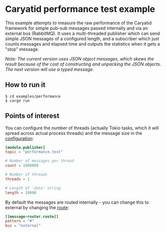 # Caryatid performance test example

This example attempts to measure the raw performance of the Caryatid framework for simple
pub-sub messages passed internally and via an external bus (RabbitMQ).  It uses a multi-threaded
publisher which can send simple JSON messages of a configured length, and a subscriber which just
counts messages and elapsed time and outputs the statistics when it gets a "stop" message.

*Note: The current version uses JSON object messages, which skews the result because of the cost of constructing and unpacking the JSON objects.
The next version will use a typed message.*

## How to run it

```shell
$ cd examples/performance
$ cargo run
```

## Points of interest

You can configure the number of threads (actually Tokio tasks, which it will spread across actual
process threads) and the message size in the [configuration](performance.toml#L10):

```toml
[module.publisher]
topic = "performance.test"

# Number of messages per thread
count = 1000000

# Number of threads
threads = 1

# Length of 'data' string
length = 10000
```

By default the messages are routed internally - you can change this to external by changing the [route](performance.toml#L29):

```toml
[[message-router.route]]
pattern = "#"
bus = "external"
```

